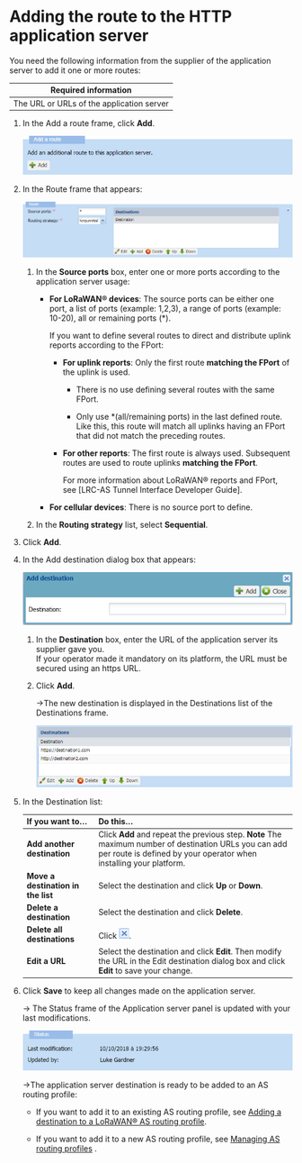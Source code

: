

# Adding the route to the HTTP application server

You need the following information from the supplier of the application
server to add it one or more routes:

| Required information                      |
|-------------------------------------------|
| The URL or URLs of the application server |


1.  In the Add a route frame, click **Add**.

    ![](../../../_images/adding-a-route-to-an-http.png)

2.  In the Route frame that appears:

    ![](./_images/adding-a-route-to-an-http-1.png)

    1.  In the **Source ports** box, enter one or more ports according
        to the application server usage:

        - **For LoRaWAN® devices**: The source ports can be either one
          port, a list of ports (example: 1,2,3), a range of ports
          (example: 10-20), all or remaining ports (\*).

          If you want to define several routes to direct and distribute
          uplink reports according to the FPort:

          - **For uplink reports**: Only the first route **matching the
            FPort** of the uplink is used.

            - There is no use defining several routes with the same
              FPort.

            - Only use \*(all/remaining ports) in the last defined
              route. Like this, this route will match all uplinks having
              an FPort that did not match the preceding routes.

          - **For other reports**: The first route is always used.
            Subsequent routes are used to route uplinks **matching the
            FPort**.

            For more information about LoRaWAN® reports and FPort, see
            [LRC-AS Tunnel Interface Developer Guide].

        - **For cellular devices**: There is no source port to define.

    2.  In the **Routing strategy** list, select **Sequential**.

3.  Click **Add**.

4.  In the Add destination dialog box that appears:

    ![](./_images/adding-a-route-to-an-http-2.png)

    1.  In the **Destination** box, enter the URL of the application
        server its supplier gave you.  
        If your operator made it mandatory on its platform, the URL must
        be secured using an https URL.

    2.  Click **Add**.

        -\>The new destination is displayed in the Destinations list of
        the Destinations frame.

        ![](./_images/adding-a-route-to-an-http-3.png)

5.  In the Destination list:

    | If you want to…                    | Do this…                                                                                                                                                                     |
    |------------------------------------|------------------------------------------------------------------------------------------------------------------------------------------------------------------------------|
    | **Add another destination**        | Click **Add** and repeat the previous step. **Note** The maximum number of destination URLs you can add per route is defined by your operator when installing your platform. |
    | **Move a destination in the list** | Select the destination and click **Up** or **Down**.                                                                                                                         |
    | **Delete a destination**           | Select the destination and click **Delete**.                                                                                                                                 |
    | **Delete all destinations**        | Click ![](./_images/adding-a-route-to-an-http-4.png).                                                                                                                        |
    | **Edit a URL**                     | Select the destination and click **Edit**. Then modify the URL in the Edit destination dialog box and click **Edit** to save your change.                                    |

6.  Click **Save** to keep all changes made on the application server.  

    -\> The Status frame of the Application server panel is updated with
    your last modifications.

    ![](./_images/adding-a-route-to-an-http-5.png)

    -\>The application server destination is ready to be added to an AS
    routing profile:

    - If you want to add it to an existing AS routing profile, see
      [Adding a destination to a LoRaWAN® AS routing profile](../../../manage-as-routing-profiles/add-destination-to-lorawan-as-routing-profile.md).

    - If you want to add it to a new AS routing profile, see [Managing AS routing profiles](../../../../device-manager-user-guide/manage-as-routing-profiles/index.md)
      .

